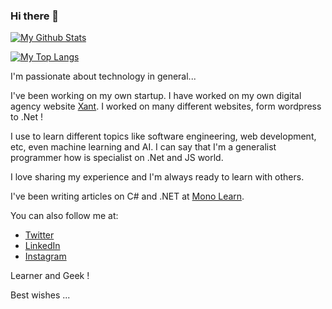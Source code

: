 ### Hi there 👋

[![My Github Stats](https://github-readme-stats.vercel.app/api?username=amzenterprise&show_icons=true)](https://github.com/anuraghazra/github-readme-stats)

[![My Top Langs](https://github-readme-stats.vercel.app/api/top-langs/?username=amzenterprise&layout=compact)](https://github.com/anuraghazra/github-readme-stats)

I'm passionate about technology in general...

I've been working on my own startup. I have worked on my own digital agency website [Xant](https://xant.ir). I worked on many different websites, form wordpress to .Net !

I use to learn different topics like software engineering, web development, etc, even machine learning and AI. I can say that I'm a generalist programmer how is specialist on .Net and JS world.

I love sharing my experience and I'm always ready to learn with others.

I've been writing articles on C# and .NET at [Mono Learn](https://monolearn.ir). 

You can also follow me at:

- [Twitter](https://twitter.com/amzenterprise)
- [LinkedIn](https://www.linkedin.com/in/amzenterprise/)
- [Instagram](https://www.instagram.com/monolearn.ir/)

Learner and Geek !

Best wishes ...
<!--
**AMZEnterprise/AMZEnterprise** is a ✨ _special_ ✨ repository because its `README.md` (this file) appears on your GitHub profile.

Here are some ideas to get you started:

- 🔭 I’m currently working on ...
- 🌱 I’m currently learning ...
- 👯 I’m looking to collaborate on ...
- 🤔 I’m looking for help with ...
- 💬 Ask me about ...
- 📫 How to reach me: ...
- 😄 Pronouns: ...
- ⚡ Fun fact: ...
-->
